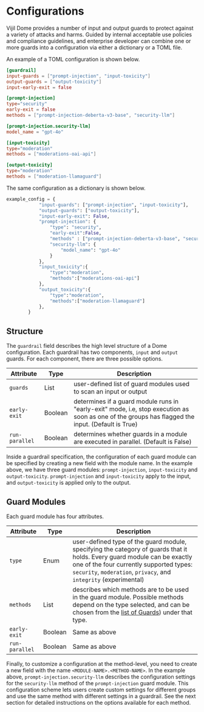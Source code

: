 # Configurations

Vijil Dome provides a number of input and output guards to protect against a variety of attacks and harms. Guided by internal acceptable use policies and compliance guidelines, and enterprise developer can combine one or more guards into a configuration via either a dictionary or a TOML file.

An example of a TOML configuration is shown below.

````toml
[guardrail]
input-guards = ["prompt-injection", "input-toxicity"] 
output-guards = ["output-toxicity"] 
input-early-exit = false

[prompt-injection] 
type="security"
early-exit = false
methods = ["prompt-injection-deberta-v3-base", "security-llm"]

[prompt-injection.security-llm]
model_name = "gpt-4o"

[input-toxicity]
type="moderation"
methods = ["moderations-oai-api"]

[output-toxicity]
type="moderation"
methods = ["moderation-llamaguard"]
````

The same configuration as a dictionary is shown below.

````python
example_config = {
            "input-guards": ["prompt-injection", "input-toxicity"],
            "output-guards": ["output-toxicity"],
            "input-early-exit": False,
            "prompt-injection": {
                "type": "security",
                "early-exit":False,
                "methods" : ["prompt-injection-deberta-v3-base", "security-llm"],
                "security-llm": {
                    "model_name": "gpt-4o"
                }
            },
            "input_toxicity":{
                "type":"moderation",
                "methods":["moderations-oai-api"]
            },
            "output_toxicity":{
                "type":"moderation",
                "methods":["moderation-llamaguard"]
            },
        }
````

## Structure


The ```guardrail``` field describes the high level structure of a Dome configuration. Each guardrail has two components, `input` and `output` guards. For each component, there are three possible options.

| Attribute | Type | Description |
|---|---|---|
| `guards` | List | user-defined list of guard modules used to scan an input or output |
| `early-exit` | Boolean | determines if a guard module runs in "early-exit" mode, i.e, stop execution as soon as one of the groups has flagged the input. (Default is True) |
| `run-parallel` | Boolean | determines whether guards in a module are executed in parallel. (Default is False) |

Inside a guardrail specification, the configuration of each guard module can be specified by creating a new field with the module name. In the example above, we have three guard modules: ```prompt-injection```,  ```input-toxicity``` and  ```output-toxicity```. ```prompt-injection``` and  ```input-toxicity``` apply to the input, and ```output-toxicity``` is applied only to the output. 

## Guard Modules

Each guard module has four attributes.

| Attribute | Type | Description |
|---|---|---|
| `type` | Enum | user-defined type of the guard module, specifying the category of guards that it holds. Every guard module can be exactly one of the four currently supported types: `security`, `moderation`, `privacy`, and `integrity` (experimental) |
| `methods` | List | describes which methods are to be used in the guard module. Possible methods depend on the type selected, and can be chosen from the [list of Guards](guards/index.md)) under that type. 
| `early-exit` | Boolean | Same as above |
| `run-parallel` | Boolean | Same as above |

Finally, to customize a configuration at the method-level, you need to create a new field with the name ```<MODULE-NAME>.<METHOD-NAME>```. In the example above, ```prompt-injection.security-llm``` describes the configuration settings for the ```security-llm``` method of the ```prompt-injection``` guard module. This configuration scheme lets users create custom settings for different groups and use the same method with different settings in a guardrail. See the next section for detailed instructions on the options available for each method.
